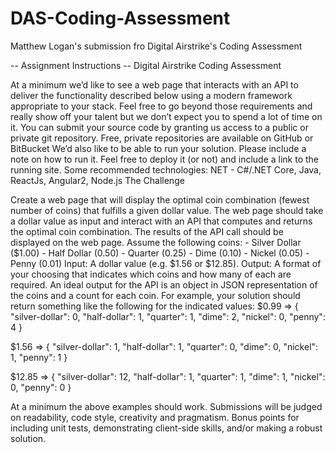 # DAS-Coding-Assessment

Matthew Logan's submission fro Digital Airstrike's Coding Assessment

-- Assignment Instructions --
Digital Airstrike Coding Assessment

At a minimum we’d like to see a web page that interacts with an API to deliver the functionality described
below using a modern framework appropriate to your stack. Feel free to go beyond those requirements and
really show off your talent but we don’t expect you to spend a lot of time on it.
You can submit your source code by granting us access to a public or private git repository. Free, private
repositories are available on GitHub or BitBucket
We’d also like to be able to run your solution. Please include a note on how to run it. Feel free to deploy it (or
not) and include a link to the running site.
Some recommended technologies:
NET - C#/.NET Core, Java, ReactJs,
Angular2, Node.js
The Challenge

Create a web page that will display the optimal coin combination (fewest number of coins) that fulfills a given
dollar value. The web page should take a dollar value as input and interact with an API that computes and
returns the optimal coin combination. The results of the API call should be displayed on the web page.
Assume the following coins: - Silver Dollar ($1.00) - Half Dollar (0.50) - Quarter (0.25) - Dime (0.10) -
Nickel (0.05) - Penny (0.01) 
Input: ​A dollar value (e.g. $1.56 or $12.85). 
Output: ​A format of your choosing that indicates which coins and how many of each are required. An ideal
output for the API is an object in JSON representation of the coins and a count for each coin. 
For example, your solution should return something like the following for the indicated values: 
$0.99​ =&gt; {
&quot;silver-dollar&quot;: 0,
&quot;half-dollar&quot;: 1,
&quot;quarter&quot;: 1,
&quot;dime&quot;: 2,
&quot;nickel&quot;: 0,
&quot;penny&quot;: 4 }

\$1.56​ =&gt; {
&quot;silver-dollar&quot;: 1,
&quot;half-dollar&quot;: 1,
&quot;quarter&quot;: 0,
&quot;dime&quot;: 0,
&quot;nickel&quot;: 1,
&quot;penny&quot;: 1 }

\$12.85​ =&gt; {
&quot;silver-dollar&quot;: 12,
&quot;half-dollar&quot;: 1,
&quot;quarter&quot;: 1,
&quot;dime&quot;: 1,
&quot;nickel&quot;: 0,
&quot;penny&quot;: 0 }

At a minimum the above examples should work.
Submissions will be judged on readability, code style, creativity and pragmatism. Bonus points for including
unit tests, demonstrating client-side skills, and/or making a robust solution.
